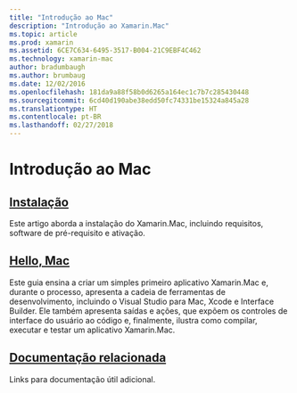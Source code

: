 ```yaml
---
title: "Introdução ao Mac"
description: "Introdução ao Xamarin.Mac"
ms.topic: article
ms.prod: xamarin
ms.assetid: 6CE7C634-6495-3517-B004-21C9EBF4C462
ms.technology: xamarin-mac
author: bradumbaugh
ms.author: brumbaug
ms.date: 12/02/2016
ms.openlocfilehash: 181da9a88f58b0d6265a164ec1c7b7c285430448
ms.sourcegitcommit: 6cd40d190abe38edd50fc74331be15324a845a28
ms.translationtype: HT
ms.contentlocale: pt-BR
ms.lasthandoff: 02/27/2018
---
```

# <a name="getting-started-with-mac"></a>Introdução ao Mac

##  <a name="installationmacget-startedinstallationmd"></a>[Instalação](~/mac/get-started/installation.md)

Este artigo aborda a instalação do Xamarin.Mac, incluindo requisitos, software de pré-requisito e ativação.

##  <a name="hello-macmacget-startedhello-macmd"></a>[Hello, Mac](~/mac/get-started/hello-mac.md)

Este guia ensina a criar um simples primeiro aplicativo Xamarin.Mac e, durante o processo, apresenta a cadeia de ferramentas de desenvolvimento, incluindo o Visual Studio para Mac, Xcode e Interface Builder. Ele também apresenta saídas e ações, que expõem os controles de interface do usuário ao código e, finalmente, ilustra como compilar, executar e testar um aplicativo Xamarin.Mac.

##  <a name="related-documentationmacget-startedrelatedmd"></a>[Documentação relacionada](~/mac/get-started/related.md)

Links para documentação útil adicional.
